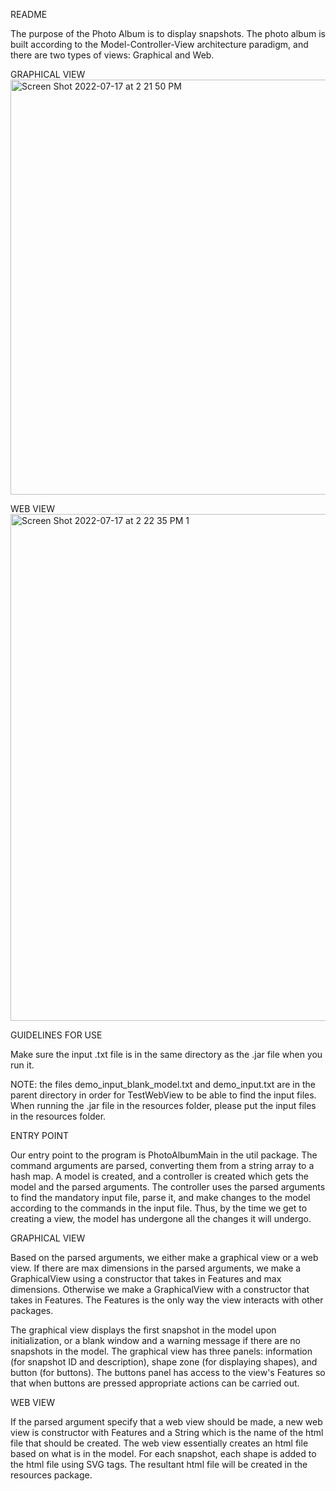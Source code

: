 README

The purpose of the Photo Album is to display snapshots. The photo album is built according to the Model-Controller-View architecture paradigm, and there are two types of views: Graphical and Web.

GRAPHICAL VIEW
<img width="664" alt="Screen Shot 2022-07-17 at 2 21 50 PM" src="https://user-images.githubusercontent.com/59405316/179419504-5db4c871-52af-458a-a771-60fe8918ca92.png">

WEB VIEW
<img width="811" alt="Screen Shot 2022-07-17 at 2 22 35 PM 1" src="https://user-images.githubusercontent.com/59405316/179419574-bfd4832d-07fb-4e1c-b6d7-341dff70a8dd.png">


GUIDELINES FOR USE

Make sure the input .txt file is in the same directory as the .jar file when you run it.

NOTE: the files demo_input_blank_model.txt and demo_input.txt are in the parent directory in order for TestWebView to be able to find the input files. When running the .jar file in the resources folder, please put the input files in the resources folder.

ENTRY POINT

Our entry point to the program is PhotoAlbumMain in the util package. The command arguments are parsed, converting them from a string array to a hash map. A model is created, and a controller is created which gets the model and the parsed arguments. The controller uses the parsed arguments to find the mandatory input file, parse it, and make changes to the model according to the commands in the input file. Thus, by the time we get to creating a view, the model has undergone all the changes it will undergo. 

GRAPHICAL VIEW

Based on the parsed arguments, we either make a graphical view or a web view. If there are max dimensions in the parsed arguments, we make a GraphicalView using a constructor that takes in Features and max dimensions. Otherwise we make a GraphicalView with a constructor that takes in Features. The Features is the only way the view interacts with other packages.

The graphical view displays the first snapshot in the model upon initialization, or a blank window and a warning message if there are no snapshots in the model. The graphical view has three panels: information (for snapshot ID and description), shape zone (for displaying shapes), and button (for buttons). The buttons panel has access to the view's Features so that when buttons are pressed appropriate actions can be carried out.

WEB VIEW

If the parsed argument specify that a web view should be made, a new web view is constructor with Features and a String which is the name of the html file that should be created. The web view essentially creates an html file based on what is in the model. For each snapshot, each shape is added to the html file using SVG tags. The resultant html file will be created in the resources package. 
